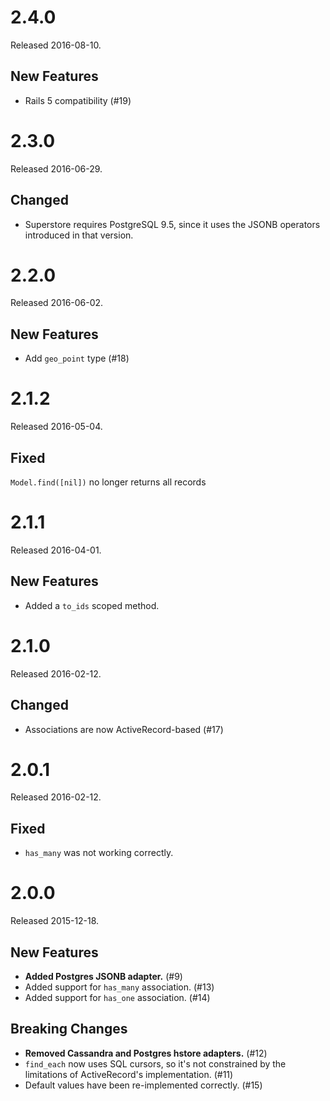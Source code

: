 # 2.4.0

Released 2016-08-10.

## New Features

* Rails 5 compatibility (#19)

# 2.3.0

Released 2016-06-29.

## Changed

* Superstore requires PostgreSQL 9.5, since it uses the JSONB operators introduced in that version.

# 2.2.0

Released 2016-06-02.

## New Features

* Add `geo_point` type (#18)

# 2.1.2

Released 2016-05-04.

## Fixed

`Model.find([nil])` no longer returns all records

# 2.1.1

Released 2016-04-01.

## New Features

* Added a `to_ids` scoped method.

# 2.1.0

Released 2016-02-12.

## Changed

* Associations are now ActiveRecord-based (#17)

# 2.0.1

Released 2016-02-12.

## Fixed

* `has_many` was not working correctly.

# 2.0.0

Released 2015-12-18.

## New Features

* **Added Postgres JSONB adapter.** (#9)
* Added support for `has_many` association. (#13)
* Added support for `has_one` association. (#14)

## Breaking Changes

* **Removed Cassandra and Postgres hstore adapters.** (#12)
* `find_each` now uses SQL cursors, so it's not constrained by the limitations of ActiveRecord's
  implementation. (#11)
* Default values have been re-implemented correctly. (#15)
